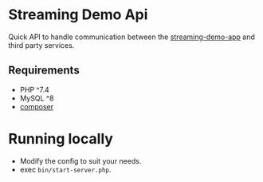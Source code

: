 # Streaming Demo Api
Quick API to handle communication between the [streaming-demo-app](https://github.com/jltorresm/streaming-demo-app/)
and third party services.

## Requirements
- PHP ^7.4
- MySQL ^8
- [composer](https://getcomposer.org/)

# Running locally
- Modify the config to suit your needs.
- exec `bin/start-server.php`.